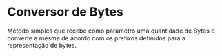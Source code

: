 # Conversor de Bytes

Método simples que recebe como parâmetro uma quantidade de Bytes e converte a mesma de acordo com os prefixos definidos para a representação de bytes.
